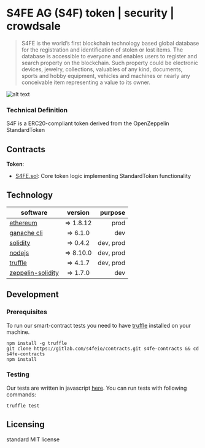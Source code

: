 # S4FE AG (S4F) token | security | crowdsale
> S4FE is the world’s first blockchain technology based global database for the registration and identification of stolen or lost items. The database is accessible to everyone and enables users to register and search property on the blockchain. Such property could be electronic devices, jewelry, collections, valuables of any kind, documents, sports and hobby equipment, vehicles and machines or nearly any conceivable item representing a value to its owner.

![alt text](https://s4fe.io/assets/images/s4fe_logo_004-black.png)

### Technical Definition
S4F is a ERC20-compliant token derived from the OpenZeppelin StandardToken

## Contracts
**Token**:
  * [S4FE.sol](/contracts/S4FE.sol): Core token logic implementing StandardToken functionality

## Technology
| software      | version       | purpose  |
| ------------- |:-------------:| -----:|
| [ethereum](https://github.com/ethereum "ethereum")    | => 1.8.12 | prod |
| [ganache cli](https://github.com/trufflesuite/ganache-cli) |  => 6.1.0 | dev |
| [solidity](https://github.com/ethereum/solidity "solidity") | => 0.4.2 | dev, prod |
| [nodejs](https://github.com/nodejs "nodejs")    | => 8.10.0 | dev, prod |
| [truffle](https://github.com/trufflesuite/truffle "truffle")    | => 4.1.7    | dev, prod |
| [zeppelin-solidity](https://github.com/OpenZeppelin/zeppelin-solidity "zeppelin-solidity")    | =>  1.7.0    | dev |

## Development

### Prerequisites

To run our smart-contract tests you need to have [truffle](https://github.com/trufflesuite/truffle) installed on your machine. 

```shell
npm install -g truffle
git clone https://gitlab.com/s4feio/contracts.git s4fe-contracts && cd s4fe-contracts
npm install
```

### Testing

Our tests are written in javascript [here](/test). You can run tests with following commands:

```
truffle test
```

## Licensing

standard MIT license